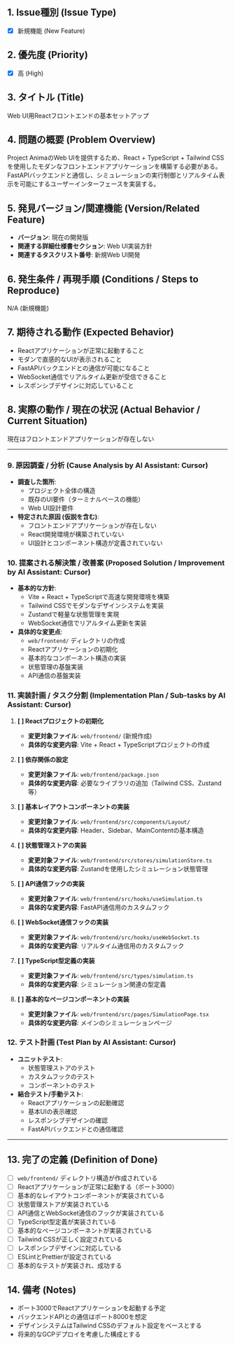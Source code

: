 ## 1. Issue種別 (Issue Type)

* [x] 新規機能 (New Feature)

## 2. 優先度 (Priority)

* [x] 高 (High)

## 3. タイトル (Title)

Web UI用Reactフロントエンドの基本セットアップ

## 4. 問題の概要 (Problem Overview)

Project AnimaのWeb UIを提供するため、React + TypeScript + Tailwind CSSを使用したモダンなフロントエンドアプリケーションを構築する必要がある。FastAPIバックエンドと通信し、シミュレーションの実行制御とリアルタイム表示を可能にするユーザーインターフェースを実装する。

## 5. 発見バージョン/関連機能 (Version/Related Feature)

* **バージョン**: 現在の開発版
* **関連する詳細仕様書セクション**: Web UI実装方針
* **関連するタスクリスト番号**: 新規Web UI開発

## 6. 発生条件 / 再現手順 (Conditions / Steps to Reproduce)

N/A (新規機能)

## 7. 期待される動作 (Expected Behavior)

* Reactアプリケーションが正常に起動すること
* モダンで直感的なUIが表示されること
* FastAPIバックエンドとの通信が可能になること
* WebSocket通信でリアルタイム更新が受信できること
* レスポンシブデザインに対応していること

## 8. 実際の動作 / 現在の状況 (Actual Behavior / Current Situation)

現在はフロントエンドアプリケーションが存在しない

---

### 9. 原因調査 / 分析 (Cause Analysis by AI Assistant: Cursor)

* **調査した箇所**:
    * プロジェクト全体の構造
    * 既存のUI要件（ターミナルベースの機能）
    * Web UI設計要件
* **特定された原因 (仮説を含む)**:
    * フロントエンドアプリケーションが存在しない
    * React開発環境が構築されていない
    * UI設計とコンポーネント構造が定義されていない

### 10. 提案される解決策 / 改善案 (Proposed Solution / Improvement by AI Assistant: Cursor)

* **基本的な方針**:
    * Vite + React + TypeScriptで高速な開発環境を構築
    * Tailwind CSSでモダンなデザインシステムを実装
    * Zustandで軽量な状態管理を実現
    * WebSocket通信でリアルタイム更新を実装
* **具体的な変更点**:
    * `web/frontend/` ディレクトリの作成
    * Reactアプリケーションの初期化
    * 基本的なコンポーネント構造の実装
    * 状態管理の基盤実装
    * API通信の基盤実装

### 11. 実装計画 / タスク分割 (Implementation Plan / Sub-tasks by AI Assistant: Cursor)

1. **[ ] Reactプロジェクトの初期化**
   * **変更対象ファイル**: `web/frontend/` (新規作成)
   * **具体的な変更内容**: Vite + React + TypeScriptプロジェクトの作成

2. **[ ] 依存関係の設定**
   * **変更対象ファイル**: `web/frontend/package.json`
   * **具体的な変更内容**: 必要なライブラリの追加（Tailwind CSS、Zustand等）

3. **[ ] 基本レイアウトコンポーネントの実装**
   * **変更対象ファイル**: `web/frontend/src/components/Layout/`
   * **具体的な変更内容**: Header、Sidebar、MainContentの基本構造

4. **[ ] 状態管理ストアの実装**
   * **変更対象ファイル**: `web/frontend/src/stores/simulationStore.ts`
   * **具体的な変更内容**: Zustandを使用したシミュレーション状態管理

5. **[ ] API通信フックの実装**
   * **変更対象ファイル**: `web/frontend/src/hooks/useSimulation.ts`
   * **具体的な変更内容**: FastAPI通信用のカスタムフック

6. **[ ] WebSocket通信フックの実装**
   * **変更対象ファイル**: `web/frontend/src/hooks/useWebSocket.ts`
   * **具体的な変更内容**: リアルタイム通信用のカスタムフック

7. **[ ] TypeScript型定義の実装**
   * **変更対象ファイル**: `web/frontend/src/types/simulation.ts`
   * **具体的な変更内容**: シミュレーション関連の型定義

8. **[ ] 基本的なページコンポーネントの実装**
   * **変更対象ファイル**: `web/frontend/src/pages/SimulationPage.tsx`
   * **具体的な変更内容**: メインのシミュレーションページ

### 12. テスト計画 (Test Plan by AI Assistant: Cursor)

* **ユニットテスト**:
    * 状態管理ストアのテスト
    * カスタムフックのテスト
    * コンポーネントのテスト
* **結合テスト/手動テスト**:
    * Reactアプリケーションの起動確認
    * 基本UIの表示確認
    * レスポンシブデザインの確認
    * FastAPIバックエンドとの通信確認

---

## 13. 完了の定義 (Definition of Done)

* [ ] `web/frontend/` ディレクトリ構造が作成されている
* [ ] Reactアプリケーションが正常に起動する（ポート3000）
* [ ] 基本的なレイアウトコンポーネントが実装されている
* [ ] 状態管理ストアが実装されている
* [ ] API通信とWebSocket通信のフックが実装されている
* [ ] TypeScript型定義が実装されている
* [ ] 基本的なページコンポーネントが実装されている
* [ ] Tailwind CSSが正しく設定されている
* [ ] レスポンシブデザインに対応している
* [ ] ESLintとPrettierが設定されている
* [ ] 基本的なテストが実装され、成功する

## 14. 備考 (Notes)

* ポート3000でReactアプリケーションを起動する予定
* バックエンドAPIとの通信はポート8000を想定
* デザインシステムはTailwind CSSのデフォルト設定をベースとする
* 将来的なGCPデプロイを考慮した構成とする 